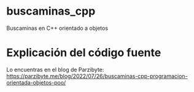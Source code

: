 # buscaminas_cpp
 Buscaminas en C++ orientado a objetos
# Explicación del código fuente
Lo encuentras en el blog de Parzibyte: https://parzibyte.me/blog/2022/07/26/buscaminas-cpp-programacion-orientada-objetos-poo/
